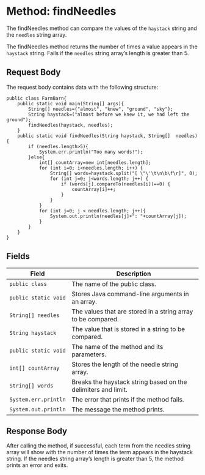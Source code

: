# Method: findNeedles
The findNeedles method can compare the values of the `haystack` string and the `needles` string array.

The findNeedles method returns the number of times a value appears in the `haystack` string. Fails if the 
`needles` string array’s length is greater than 5.

## Request Body
The request body contains data with the following structure:

```
public class FarmBarn{ 
    public static void main(String[] args){ 
        String[] needles={"almost", "knew", "ground", "sky"};
        String haystack=("almost before we knew it, we had left the ground");
        findNeedles(haystack, needles);
    }
    public static void findNeedles(String haystack, String[]  needles){  
        if (needles.length>5){ 
            System.err.println("Too many words!");
        }else{ 
            int[] countArray=new int[needles.length];
            for (int i=0; i<needles.length; i++) {
                String[] words=haystack.split("[ \"\'\t\n\b\f\r]", 0);
                for (int j=0; j<words.length; j++) {
                    if (words[j].compareTo(needles[i])==0) {
                        countArray[i]++; 
                    }
                }
            }
            for (int j=0; j < needles.length; j++){  
                System.out.println(needles[j]+": "+countArray[j]);
            }
        }
    }
}
```

## Fields
| Field  | Description |
| ------------- | ------------- |
| `public class`  | The name of the public class.|
| `public static void`  | Stores Java command-line arguments in an array.|
| `String[] needles`  | The values that are stored in a string array to be compared.|
| `String haystack`  | The value that is stored in a string to be compared.|
| `public static void`  | The name of the method and its parameters.|
| `int[] countArray`  | Stores the length of the needle string array.|
| `String[] words`  | Breaks the haystack string based on the delimiters and limit.|
| `System.err.println`  | The error that prints if the method fails.|
| `System.out.println`  | The message the method prints.|

## Response Body
After calling the method, if successful, each term from the needles string array will 
show with the number of times the term appears in the haystack string.
If the needles string array’s length is greater than 5, the method prints an error and exits.
